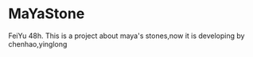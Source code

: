 # MaYaStone
FeiYu 48h.
This is a project about maya's stones,now it is developing by 
chenhao,yinglong